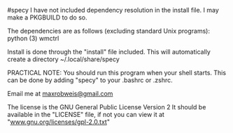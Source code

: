 #specy
I have not included dependency resolution in the install file. I may make a PKGBUILD to do so.

The dependencies are as follows (excluding standard Unix programs):
        python (3)
        wmctrl

Install is done through the "install" file included.
This will automatically create a directory ~/.local/share/specy

PRACTICAL NOTE:  You should run this program when your shell starts.
This can be done by adding "specy" to your .bashrc or .zshrc.

Email me at maxrobweis@gmail.com


The license is the GNU General Public License Version 2
It should be available in the "LICENSE" file,
if not you can view it at "www.gnu.org/licenses/gpl-2.0.txt"
